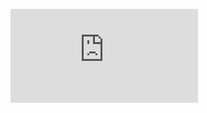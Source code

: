 ![](https://github.com/taylankabbani/Analyzing-Spotify-top-200-songs-trend/blob/master/Report/Report.pdf)
